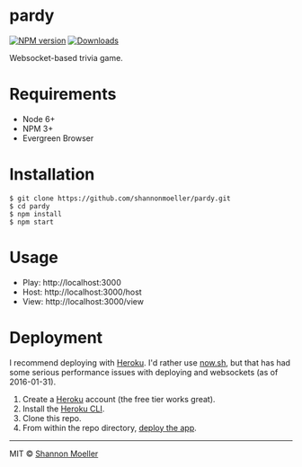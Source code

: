 # pardy

[![NPM version][npm-img]][npm-url] [![Downloads][downloads-img]][npm-url]

Websocket-based trivia game.

# Requirements

- Node 6+
- NPM 3+
- Evergreen Browser

# Installation

    $ git clone https://github.com/shannonmoeller/pardy.git
    $ cd pardy
    $ npm install
    $ npm start

# Usage

- Play: http://localhost:3000
- Host: http://localhost:3000/host
- View: http://localhost:3000/view

# Deployment

I recommend deploying with [Heroku](https://www.heroku.com). I'd rather use [now.sh](https://now.sh), but that has had some serious performance issues with deploying and websockets (as of 2016-01-31).

1. Create a [Heroku](https://www.heroku.com) account (the free tier works great).
2. Install the [Heroku CLI](https://devcenter.heroku.com/articles/getting-started-with-nodejs#set-up).
2. Clone this repo.
3. From within the repo directory, [deploy the app](https://devcenter.heroku.com/articles/getting-started-with-nodejs#deploy-the-app).

----

MIT © [Shannon Moeller](http://shannonmoeller.com)

[downloads-img]: http://img.shields.io/npm/dm/pardy.svg?style=flat-square
[npm-img]:       http://img.shields.io/npm/v/pardy.svg?style=flat-square
[npm-url]:       https://npmjs.org/package/pardy
